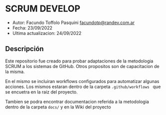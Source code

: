 # SCRUM DEVELOP

- Autor: Facundo Toffolo Pasquini <facundotp@randev.com.ar>
- Fecha: 23/09/2022
- Ultima actualizacion: 24/09/2022

## Descripción

Este repositorio fue creado para probar adaptaciones de la metodologia SCRUM a los sistemas de GitHub.
Otros propositos son de capacitacion de la misma.

En el mismo se incluiran workflows configurados para automatizar algunas acciones. Los mismos estaran dentro de la carpeta 
`.github/workflows ` que se encuetra en la raiz del proyecto.

Tambien se podra encontrar documentacion referida a la metodologia dentro de la carpeta `docs/` y en la Wiki del proyecto
